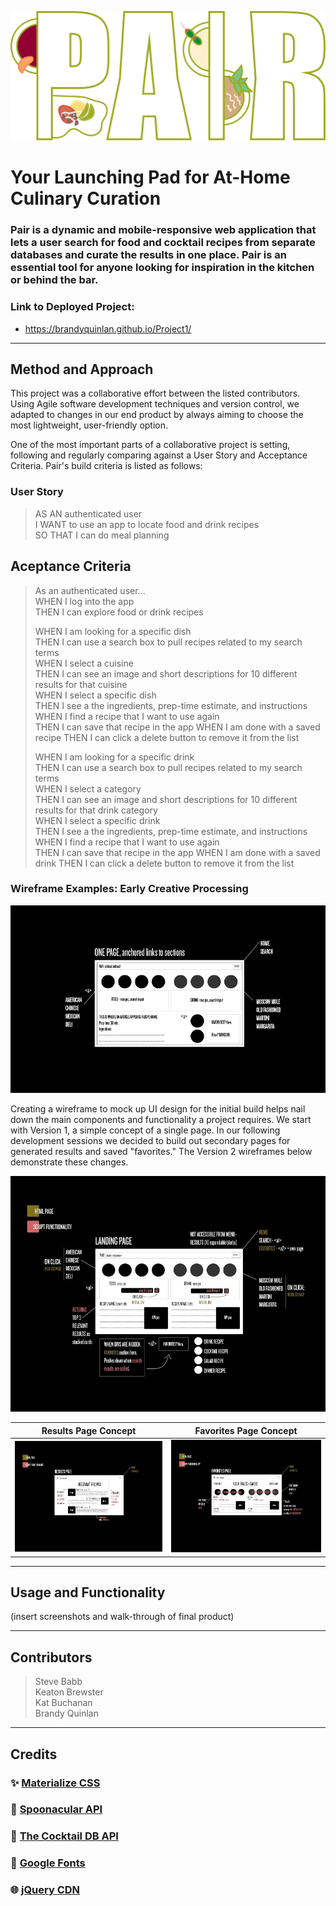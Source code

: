 ![Wireframe: Version 1](assets/img/pair-test.png)

# Your Launching Pad for At-Home Culinary Curation

### Pair is a dynamic and mobile-responsive web application that lets a user search for food and cocktail recipes from separate databases and curate the results in one place. Pair is an essential tool for anyone looking for inspiration in the kitchen or behind the bar.

### Link to Deployed Project:
* https://brandyquinlan.github.io/Project1/

---
## Method and Approach

This project was a collaborative effort between the listed contributors. Using Agile software development techniques and version control, we adapted to changes in our end product by always aiming to choose the most lightweight, user-friendly option.

One of the most important parts of a collaborative project is setting, following and regularly comparing against a User Story and Acceptance Criteria. Pair's build criteria is listed as follows:


### User Story

> AS AN authenticated user  
> I WANT to use an app to locate food and drink recipes  
> SO THAT I can do meal planning  


## Aceptance Criteria

> As an authenticated user...  
> WHEN I log into the app  
> THEN I can explore food or drink recipes  
>     
> WHEN I am looking for a specific dish   
> THEN I can use a search box to pull recipes related to my search terms     
> WHEN I select a cuisine  
> THEN I can see an image and short descriptions for 10 different results for that cuisine  
> WHEN I select a specific dish  
> THEN I see a the ingredients, prep-time estimate, and instructions  
> WHEN I find a recipe that I want to use again  
> THEN I can save that recipe in the app
> WHEN I am done with a saved recipe
> THEN I can click a delete button to remove it from the list    
>    
> WHEN I am looking for a specific drink   
> THEN I can use a search box to pull recipes related to my search terms  
> WHEN I select a category  
> THEN I can see an image and short descriptions for 10 different results for that drink category  
> WHEN I select a specific drink  
> THEN I see a the ingredients, prep-time estimate, and instructions  
> WHEN I find a recipe that I want to use again  
> THEN I can save that recipe in the app 
> WHEN I am done with a saved drink
> THEN I can click a delete button to remove it from the list 


### Wireframe Examples: Early Creative Processing

![Wireframe: Version 1](assets/wireframes/wireframe_v1.png)

Creating a wireframe to mock up UI design for the initial build helps nail down the main components and functionality a project requires. We start with Version 1, a simple concept of a single page. In our following development sessions we decided to build out secondary pages for generated results and saved "favorites." The Version 2 wireframes below demonstrate these changes. 

![Wireframe: Version 2: Landing Page](assets/wireframes/wireframe_v2_landing.jpg)

Results Page Concept            |  Favorites Page Concept
:-------------------------:|:-------------------------:
![Wireframe: Version 2: Results Page](assets/wireframes/wireframe_v2_results.jpg)  |  ![Wireframe: Version 2: Favorites Page](assets/wireframes/wireframe_v2_favorites.jpg)

---
## Usage and Functionality

(insert screenshots and walk-through of final product)

---
## Contributors


> Steve Babb  
> Keaton Brewster  
> Kat Buchanan  
> Brandy Quinlan  


---
## Credits


### :sparkles: [Materialize CSS](https://materializecss.com/)
### :fork_and_knife: [Spoonacular API](https://spoonacular.com/)
### :tropical_drink: [The Cocktail DB API](https://www.thecocktaildb.com/)
### :blue_book: [Google Fonts](https://code.jquery.com/)
### :globe_with_meridians: [jQuery CDN](https://fonts.google.com/)
